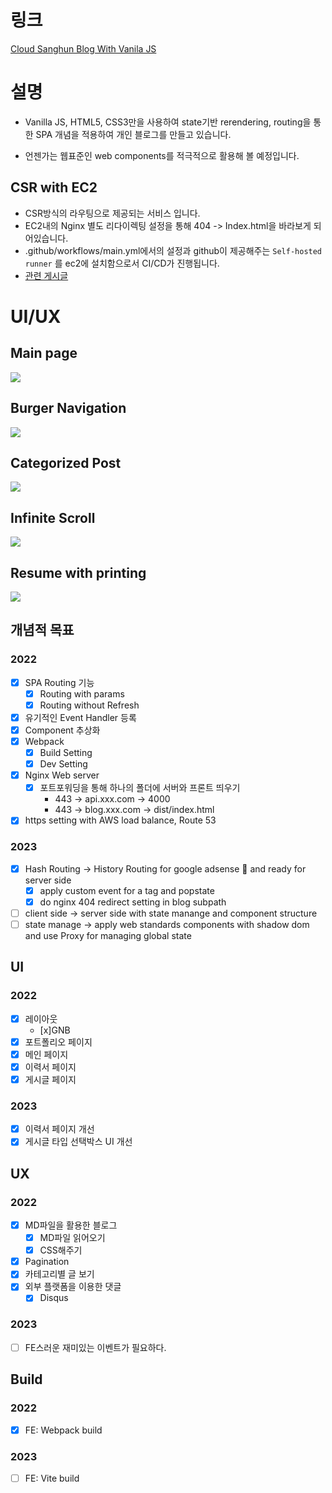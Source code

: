 # 링크

[Cloud Sanghun Blog With Vanila JS](https://blog.cloud-sanghun.com/)

# 설명

- Vanilla JS, HTML5, CSS3만을 사용하여 state기반 rerendering, routing을 통한 SPA 개념을 적용하여 개인 블로그를 만들고 있습니다.

- 언젠가는 웹표준인 web components를 적극적으로 활용해 볼 예정입니다.

## CSR with EC2

- CSR방식의 라우팅으로 제공되는 서비스 입니다.
- EC2내의 Nginx 별도 리다이렉팅 설정을 통해 404 -> Index.html을 바라보게 되어있습니다.
- .github/workflows/main.yml에서의 설정과 github이 제공해주는 `Self-hosted runner` 를 ec2에 설치함으로서 CI/CD가 진행됩니다.
- [관련 게시글](https://www.cloud-sanghun.com/content?id=2023-08-30-blog-ci-cd&type=post-dev)

# UI/UX

## Main page

<img src="./static/gif/blog-main.gif">

## Burger Navigation

<img src="./static/gif/blog-burger.gif">

## Categorized Post

<img src="./static/gif/blog-category.gif">

## Infinite Scroll

<img src="./static/gif/blog-infinitescroll.gif">

## Resume with printing

<img src="./static/gif/blog-resume.gif">

## 개념적 목표

### 2022

- [x] SPA Routing 기능
  - [x] Routing with params
  - [x] Routing without Refresh
- [x] 유기적인 Event Handler 등록
- [x] Component 추상화
- [x] Webpack
  - [x] Build Setting
  - [x] Dev Setting
- [x] Nginx Web server
  - [x] 포트포워딩을 통해 하나의 폴더에 서버와 프론트 띄우기
    - 443 -> api.xxx.com -> 4000
    - 443 -> blog.xxx.com -> dist/index.html
- [x] https setting with AWS load balance, Route 53

### 2023

- [x] Hash Routing -> History Routing for google adsense 👀 and ready for server side
  - [x] apply custom event for a tag and popstate
  - [x] do nginx 404 redirect setting in blog subpath
- [ ] client side -> server side with state manange and component structure
- [ ] state manage -> apply web standards components with shadow dom and use Proxy for managing global state

## UI

### 2022

- [x] 레이아웃
  - [x]GNB
- [x] 포트폴리오 페이지
- [x] 메인 페이지
- [x] 이력서 페이지
- [x] 게시글 페이지

### 2023

- [x] 이력서 페이지 개선
- [x] 게시글 타입 선택박스 UI 개선

## UX

### 2022

- [x] MD파일을 활용한 블로그
  - [x] MD파일 읽어오기
  - [x] CSS해주기
- [x] Pagination
- [x] 카테고리별 글 보기
- [x] 외부 플랫폼을 이용한 댓글
  - [x] Disqus

### 2023

- [ ] FE스러운 재미있는 이벤트가 필요하다.

## Build

### 2022

- [x] FE: Webpack build

### 2023

- [ ] FE: Vite build
